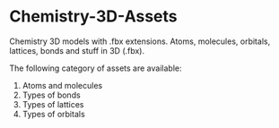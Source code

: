 # Chemistry-3D-Assets
Chemistry 3D models with .fbx extensions. Atoms, molecules, orbitals, lattices, bonds and stuff in 3D (.fbx).

The following category of assets are available:
1. Atoms and molecules
2. Types of bonds
3. Types of lattices
4. Types of orbitals
